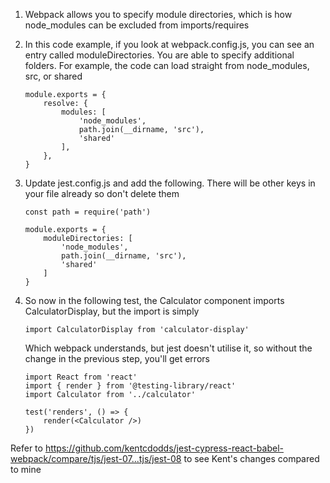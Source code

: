 1. Webpack allows you to specify module directories, which is how node_modules
   can be excluded from imports/requires
1. In this code example, if you look at webpack.config.js, you can see an entry
   called moduleDirectories. You are able to specify additional folders. For
   example, the code can load straight from node_modules, src, or shared
   ```
   module.exports = {
       resolve: {
           modules: [
               'node_modules',
               path.join(__dirname, 'src'),
               'shared'
           ],
       },
   }
   ```
1. Update jest.config.js and add the following. There will be other keys in your
   file already so don't delete them

   ```
   const path = require('path')

   module.exports = {
       moduleDirectories: [
           'node_modules',
           path.join(__dirname, 'src'),
           'shared'
       ]
   }
   ```

1. So now in the following test, the Calculator component imports
   CalculatorDisplay, but the import is simply

   ```
   import CalculatorDisplay from 'calculator-display'
   ```

   Which webpack understands, but jest doesn't utilise it, so without the change
   in the previous step, you'll get errors

   ```
   import React from 'react'
   import { render } from '@testing-library/react'
   import Calculator from '../calculator'

   test('renders', () => {
       render(<Calculator />)
   })
   ```

Refer to
https://github.com/kentcdodds/jest-cypress-react-babel-webpack/compare/tjs/jest-07...tjs/jest-08
to see Kent's changes compared to mine
